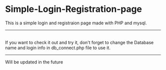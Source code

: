 # Simple-Login-Registration-page

This is a simple login and registraion page made with PHP and mysql.
<hr><br>
If you want to check it out and try it, don't forget to change the Database name and login info in db_connect.php file to use it.
<hr>
Will be updated in the future
